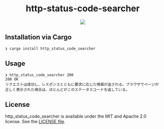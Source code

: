 <p align="center">
    <h1 align="center">http-status-code-searcher</h1>
</p1>

<p align="center">
    <a href=".license-mit"><img src="https://img.shields.io/badge/dual%20license-MIT%20/%20Apache%202.0-blue.svg"></a> 
</p>

## Installation via Cargo
```
❯ cargo install http_status_code_searcher
```

## Usage
```
❯ http_status_code_searcher 200
200 OK
リクエストは成功し、レスポンスとともに要求に応じた情報が返される。ブラウザでページが正しく表示された場合は、ほとんどがこのステータスコードを返している。
```

## License
http_status_code_searcher is available under the MIT and Apache 2.0 license. See the [LICENSE file](https://github.com/atsushi130/http-status-code-searcher/blob/master/license-mit).
